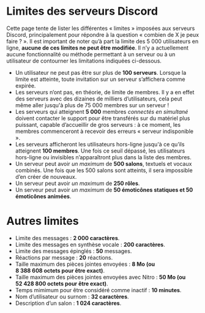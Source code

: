 <!-- TITLE: [FR] Limites des serveurs Discord -->
<!-- SUBTITLE: Les différentes limites des serveurs Discord -->

# Limites des serveurs Discord
Cette page tente de lister les différentes « limites » imposées aux serveurs Discord, principalement pour répondre à la question « combien de X je peux faire ? ». Il est important de noter qu’à part la limite des 5 000 utilisateurs en ligne, **aucune de ces limites ne peut être modifiée**. Il n’y a actuellement aucune fonctionnalité ou méthode permettant à un serveur ou à un utilisateur de contourner les limitations indiquées ci-dessous.

- Un utilisateur ne peut pas être sur plus de **100 serveurs**. Lorsque la limite est atteinte, toute invitation sur un serveur s’affichera comme expirée. 
- Les serveurs n’ont pas, en théorie, de limite de membres. Il y a en effet des serveurs avec des dizaines de milliers d’utilisateurs, cela peut même aller jusqu'à plus de 75 000 membres sur un serveur !
- Les serveurs qui atteignent **5 000** membres *connectés en simultané* doivent contacter le support pour être transférés sur du matériel plus puissant, capable d’accueillir de gros serveurs : à ce moment, les membres commenceront à recevoir des erreurs « serveur indisponible ».
- Les serveurs afficheront les utilisateurs hors-ligne jusqu'à ce qu’ils atteignent **100 membres**. Une fois ce seuil dépassé, les utilisateurs hors-ligne ou invisibles n’apparaîtront plus dans la liste des membres. 
- Un serveur peut avoir *un maximum* de **500 salons**, textuels et vocaux combinés. Une fois que les 500 salons sont atteints, il sera impossible d’en créer de nouveaux. 
- Un serveur peut avoir *un maximum* de **250 rôles**.
- Un serveur peut avoir *un maximum* de **50 émoticônes statiques et 50 émoticônes animées**.

# Autres limites
- Limite des messages : **2 000 caractères**. 
- Limite des messages en synthèse vocale : **200 caractères**.
- Limite des messages épinglés : **50** messages.
- Réactions par message : **20** réactions.
- Taille maximum des pièces jointes envoyées : **8 Mo (ou 8 388 608 octets pour être exact)**.
- Taille maximum des pièces jointes envoyées avec Nitro : **50 Mo (ou 52 428 800 octets pour être exact)**.
- Temps mimimum pour être considéré comme inactif : **10 minutes**.
- Nom d’utilisateur ou surnom : **32 caractères**.
- Description d’un salon : **1 024 caractères**.